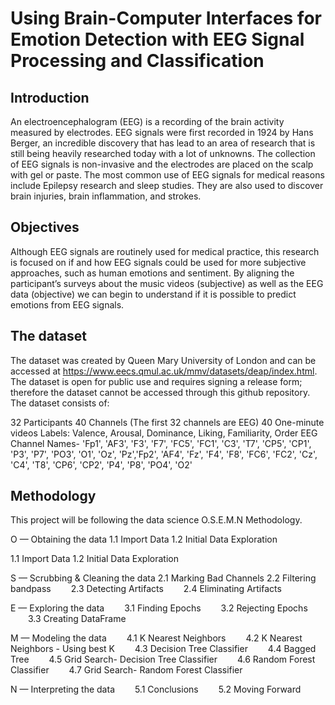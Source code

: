 # Using Brain-Computer Interfaces for Emotion Detection with EEG Signal Processing and Classification

## Introduction

An electroencephalogram (EEG) is a recording of the brain activity measured by electrodes. EEG signals were first recorded in 1924 by Hans Berger, an incredible discovery that has lead to an area of research that is still being heavily researched today with a lot of unknowns. The collection of EEG signals is non-invasive and the electrodes are placed on the scalp with gel or paste. The most common use of EEG signals for medical reasons include Epilepsy research and sleep studies. They are also used to discover brain injuries, brain inflammation, and strokes.

## Objectives

Although EEG signals are routinely used for medical practice, this research is focused on if and how EEG signals could be used for more subjective approaches, such as human emotions and sentiment. By aligning the participant’s surveys about the music videos (subjective) as well as the EEG data (objective) we can begin to understand if it is possible to predict emotions from EEG signals. 

## The dataset

The dataset was created by Queen Mary University of London and can be accessed at https://www.eecs.qmul.ac.uk/mmv/datasets/deap/index.html. The dataset is open for public use and requires signing a release form; therefore the dataset cannot be accessed through this github repository.
The dataset consists of:

32 Participants
40 Channels (The first 32 channels are EEG)
40 One-minute videos
Labels: Valence, Arousal, Dominance, Liking, Familiarity, Order
EEG Channel Names- 'Fp1', 'AF3', 'F3', 'F7', 'FC5', 'FC1', 'C3', 'T7', 'CP5', 'CP1', 'P3', 'P7', 'PO3', 'O1', 'Oz', 'Pz','Fp2', 'AF4', 'Fz', 'F4', 'F8', 'FC6', 'FC2', 'Cz', 'C4', 'T8', 'CP6', 'CP2', 'P4', 'P8', 'PO4', 'O2'

## Methodology

This project will be following the data science O.S.E.M.N Methodology.

O — Obtaining the data
1.1 Import Data
1.2 Initial Data Exploration

1.1 Import Data
1.2 Initial Data Exploration

S — Scrubbing & Cleaning the data
2.1 Marking Bad Channels
2.2 Filtering bandpass
  2.3 Detecting Artifacts
  2.4 Eliminating Artifacts

E — Exploring the data
  3.1 Finding Epochs
  3.2 Rejecting Epochs
  3.3 Creating DataFrame

M — Modeling the data
  4.1 K Nearest Neighbors
  4.2 K Nearest Neighbors - Using best K
  4.3 Decision Tree Classifier
  4.4 Bagged Tree
  4.5 Grid Search- Decision Tree Classifier
  4.6 Random Forest Classifier
  4.7 Grid Search- Random Forest Classifier

N — Interpreting the data
  5.1 Conclusions
  5.2 Moving Forward
